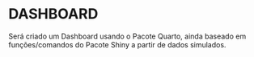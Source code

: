 # DASHBOARD

Será criado um Dashboard usando o Pacote Quarto, ainda baseado em funções/comandos do Pacote Shiny a partir de dados simulados.

